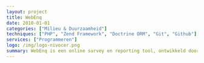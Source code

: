 ```yaml
---
layout: project
title: WebEnq
date: 2010-01-01
categories: ["Milieu & Duurzaamheid"]
techniques: ["PHP", "Zend Framework", "Doctrine ORM", "Git", "Github"]
services: ["Programmeren"]
logo: /img/logo-nivocer.png
summary: WebEnq is een online survey en reporting tool, ontwikkeld door Nivocer.
---
```

